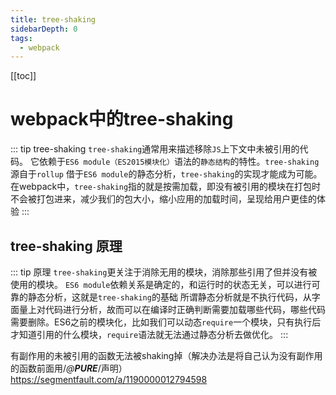 ```yaml
---
title: tree-shaking
sidebarDepth: 0
tags:
  - webpack
---
```

[[toc]]
# webpack中的tree-shaking
::: tip tree-shaking
`tree-shaking`通常用来描述移除`JS`上下文中未被引用的代码。
它依赖于`ES6 module（ES2015模块化）`语法的`静态结构`的特性。`tree-shaking`源自于`rollup`
借于`ES6 module`的静态分析，`tree-shaking`的实现才能成为可能。
在webpack中，`tree-shaking`指的就是按需加载，即没有被引用的模块在打包时不会被打包进来，减少我们的包大小，缩小应用的加载时间，呈现给用户更佳的体验
:::

## tree-shaking 原理
::: tip 原理
`tree-shaking`更关注于消除无用的模块，消除那些引用了但并没有被使用的模块。
`ES6 module`依赖关系是确定的，和运行时的状态无关，可以进行可靠的静态分析，这就是`tree-shaking`的基础
所谓静态分析就是不执行代码，从字面量上对代码进行分析，故而可以在编译时正确判断需要加载哪些代码，哪些代码需要删除。ES6之前的模块化，比如我们可以动态`require`一个模块，只有执行后才知道引用的什么模块，`require`语法就无法通过静态分析去做优化。
:::


有副作用的未被引用的函数无法被shaking掉（解决办法是将自己认为没有副作用的函数前面用/*@__PURE__*/声明）
https://segmentfault.com/a/1190000012794598